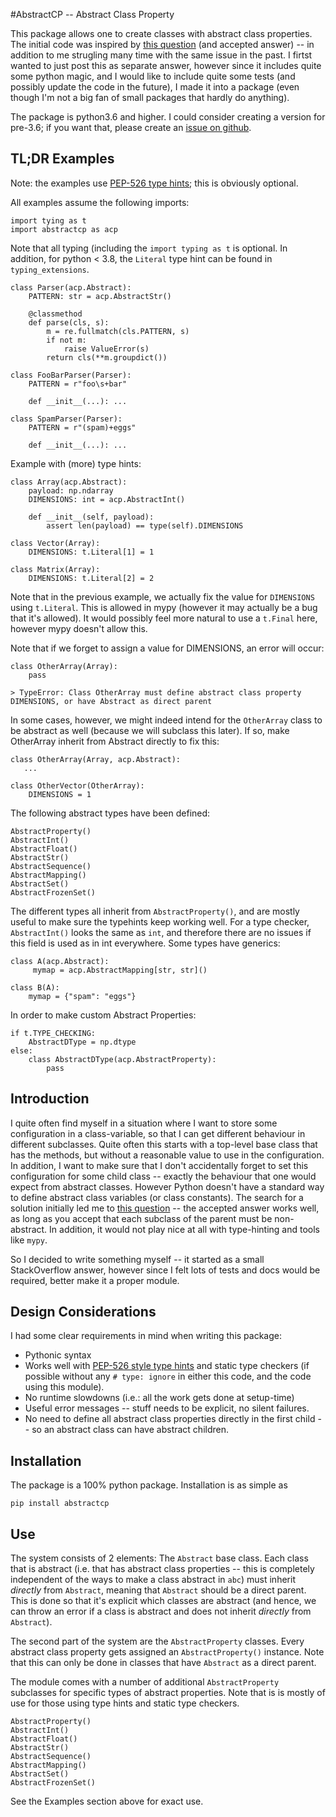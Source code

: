 #AbstractCP -- Abstract Class Property

This package allows one to create classes with abstract class properties.
The initial code was inspired by [this question][1] (and accepted answer) -- in
addition to me strugling many time with the same issue in the past.
I firtst wanted to just post this as separate answer, however since it includes quite
some python magic, and I would like to include quite some tests (and possibly update
the code in the future), I made it into a package (even though I'm not a big fan of
small packages that hardly do anything).

The package is python3.6 and higher. I could consider creating a version for pre-3.6;
if you want that, please create an [issue on github][2].

## TL;DR Examples
Note: the examples use [PEP-526 type hints][3]; this is obviously optional.

All examples assume the following imports:
```
import tying as t
import abstractcp as acp
```
Note that all typing (including the `import typing as t` is optional.
In addition, for python < 3.8, the `Literal` type hint can be found in
`typing_extensions`.

```
class Parser(acp.Abstract):
    PATTERN: str = acp.AbstractStr()

    @classmethod
    def parse(cls, s):
        m = re.fullmatch(cls.PATTERN, s)
        if not m:
            raise ValueError(s)
        return cls(**m.groupdict())

class FooBarParser(Parser):
    PATTERN = r"foo\s+bar"

    def __init__(...): ...

class SpamParser(Parser):
    PATTERN = r"(spam)+eggs"

    def __init__(...): ...
```

Example with (more) type hints:
```
class Array(acp.Abstract):
    payload: np.ndarray
    DIMENSIONS: int = acp.AbstractInt()

    def __init__(self, payload):
        assert len(payload) == type(self).DIMENSIONS

class Vector(Array):
    DIMENSIONS: t.Literal[1] = 1

class Matrix(Array):
    DIMENSIONS: t.Literal[2] = 2
```
Note that in the previous example, we actually fix the value for `DIMENSIONS` using `t.Literal`.
This is allowed in mypy (however it may actually be a bug that it's allowed).
It would possibly feel more natural to use a `t.Final` here, however mypy doesn't allow this.

Note that if we forget to assign a value for DIMENSIONS, an error will occur:
```
class OtherArray(Array):
    pass

> TypeError: Class OtherArray must define abstract class property DIMENSIONS, or have Abstract as direct parent
```
In some cases, however, we might indeed intend for the `OtherArray` class to be abstract as well (because we will subclass this later). If so, make OtherArray inherit from Abstract directly to fix this:
```
class OtherArray(Array, acp.Abstract):
   ...

class OtherVector(OtherArray):
    DIMENSIONS = 1
```

The following abstract types have been defined:
```
AbstractProperty()
AbstractInt()
AbstractFloat()
AbstractStr()
AbstractSequence()
AbstractMapping()
AbstractSet()
AbstractFrozenSet()
```
The different types all inherit from `AbstractProperty()`, and are mostly useful
to make sure the typehints keep working well. For a type checker, `AbstractInt()` looks the same as `int`, and therefore there are no issues if this field is used as in int everywhere.
Some types have generics:
```
class A(acp.Abstract):
     mymap = acp.AbstractMapping[str, str]()

class B(A):
    mymap = {"spam": "eggs"}
```

In order to make custom Abstract Properties:
```
if t.TYPE_CHECKING:
    AbstractDType = np.dtype
else:
    class AbstractDType(acp.AbstractProperty):
        pass
```


## Introduction
I quite often find myself in a situation where I want to store some configuration in a class-variable, so that I can get different behaviour in different subclasses.
Quite often this starts with a top-level base class that has the methods, but without a reasonable value to use in the configuration.
In addition, I want to make sure that I don't accidentally forget to set this configuration for some child class -- exactly the behaviour that one would expect from abstract classes.
However Python doesn't have a standard way to define abstract class variables (or class constants).
The search for a solution initially led me to [this question][1] -- the accepted answer works well, as long as you accept that each subclass of the parent must be non-abstract.
In addition, it would not play nice at all with type-hinting and tools like `mypy`.

So I decided to write something myself -- it started as a small StackOverflow answer, however since I felt lots of tests and docs would be required, better make it a proper module.

## Design Considerations
I had some clear requirements in mind when writing this package:
* Pythonic syntax
* Works well with [PEP-526 style type hints][3] and static type checkers (if possible without any `# type: ignore` in either this code, and the code using this module).
* No runtime slowdowns (i.e.: all the work gets done at setup-time)
* Useful error messages -- stuff needs to be explicit, no silent failures.
* No need to define all abstract class properties directly in the first child -- so an abstract class can have abstract children.

## Installation
The package is a 100% python package. Installation is as simple as
```
pip install abstractcp
```

## Use
The system consists of 2 elements: The `Abstract` base class.
Each class that is abstract (i.e. that has abstract class properties -- this is completely independent of the ways to make a class abstract in `abc`) must inherit _directly_ from `Abstract`, meaning that `Abstract` should be a direct parent. This is done so that it's explicit which classes are abstract (and hence, we can throw an error if a class is abstract and does not inherit _directly_ from `Abstract`).

The second part of the system are the `AbstractProperty` classes.
Every abstract class property gets assigned an `AbstractProperty()` instance.
Note that this can only be done in classes that have `Abstract` as a direct parent.

The module comes with a number of additional `AbstractProperty` subclasses for specific types of abstract properties.
Note that is is mostly of use for those using type hints and static type checkers.

```
AbstractProperty()
AbstractInt()
AbstractFloat()
AbstractStr()
AbstractSequence()
AbstractMapping()
AbstractSet()
AbstractFrozenSet()
```

See the Examples section above for exact use.


[1]: https://stackoverflow.com/questions/45248243/most-pythonic-way-to-declare-an-abstract-class-property
[2]: https://github.com/reinhrst/abstractcp/issues/
[3]: https://www.python.org/dev/peps/pep-0526/
